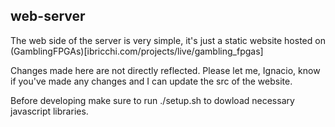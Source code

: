 ## web-server

The web side of the server is very simple, it's just a static website hosted on (GamblingFPGAs)[ibricchi.com/projects/live/gambling_fpgas]

Changes made here are not directly reflected. Please let me, Ignacio, know if you've made any changes and I can update the src of the website.

Before developing make sure to run ./setup.sh to dowload necessary javascript libraries.